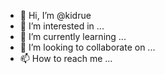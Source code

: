 - 👋 Hi, I’m @kidrue
- 👀 I’m interested in ...
- 🌱 I’m currently learning ...
- 💞️ I’m looking to collaborate on ...
- 📫 How to reach me ...

<!---
kidrue/kidrue is a ✨ special ✨ repository because its `README.md` (this file) appears on your GitHub profile.
You can click the Preview link to take a look at your changes.
--->
